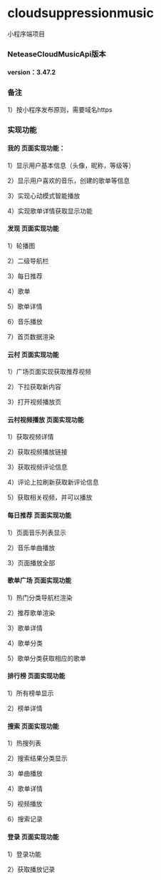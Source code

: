 # cloudsuppressionmusic

小程序端项目


### NeteaseCloudMusicApi版本
#### version：3.47.2

### 备注
1）按小程序发布原则，需要域名https


### 实现功能

#### 我的 页面实现功能：

1）显示用户基本信息（头像，昵称，等级等）

2）显示用户喜欢的音乐，创建的歌单等信息

3）实现心动模式智能播放

4）实现歌单详情获取显示功能
 
#### 发现 页面实现功能

1）轮播图

2）二级导航栏

3）每日推荐

4）歌单

5）歌单详情

6）音乐播放

7）首页数据渲染

#### 云村 页面实现功能

1）广场页面实现获取推荐视频

2）下拉获取新内容

3）打开视频播放页


#### 云村视频播放 页面实现功能

1）获取视频详情

2）获取视频播放链接

3）获取视频评论信息

4）评论上拉刷新获取新评论信息

5）获取相关视频，并可以播放

#### 每日推荐 页面实现功能

1）页面音乐列表显示

2）音乐单曲播放

3）页面播放全部


#### 歌单广场 页面实现功能

1）热门分类导航栏渲染

2）推荐歌单渲染

3）歌单详情

4）歌单分类

5）歌单分类获取相应的歌单

#### 排行榜 页面实现功能

1）所有榜单显示

2）榜单详情


#### 搜索 页面实现功能

1）热搜列表

2）搜索结果分类显示

3）单曲播放

4）歌单详情

5）视频播放

6）搜索记录

#### 登录 页面实现功能

1）登录功能

2）获取播放记录